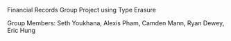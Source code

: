 Financial Records Group Project using Type Erasure

Group Members: Seth Youkhana, Alexis Pham, Camden Mann, Ryan Dewey, Eric Hung
